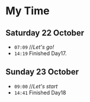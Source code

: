 # My Time

## Saturday 22 October

- `07:09` //_Let's go!_
- `14:19` Finished Day17.

## Sunday 23 October

- `09:00` //_Let's start_
- `14:41` Finished Day18